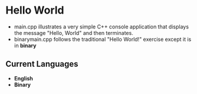 # Hello World

* main.cpp illustrates a very simple C++ console application that displays the message "Hello, World" and then terminates.
* binarymain.cpp follows the traditional "Hello World!" exercise except it is in **binary**

## Current Languages

* **English**
* **Binary**
